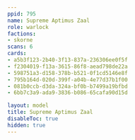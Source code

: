 ```yaml
---
ppid: 795
name: Supreme Aptimus Zaal
role: warlock
factions:
- skorne
scans: 6
cards:
- a5b3f123-2b40-3f13-837a-236306ee0f5f
- f2304019-f13a-3615-86f8-aead798de22a
- 598751a3-d158-378b-b521-0f1cd5146e8f
- 795b164d-020d-399f-a04b-4e77d37b1f00
- 081b0ccb-d3da-324a-bf0b-b7499a19bfbd
- 6bb7c3a9-ada9-3836-b086-65cafa90d15d

layout: model
title: Supreme Aptimus Zaal
disableToc: true
hidden: true
---
```

